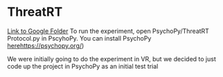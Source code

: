 # ThreatRT
[Link to Google Folder](https://drive.google.com/drive/u/5/folders/18D6yVYz0X4xKVbiKEHNF0tAeZNetiR1t)
To run the experiment, open PsychoPy/ThreatRT Protocol.py in PscyhoPy. You can install PsychoPy [here](https://psychopy.org/)https://psychopy.org/)

We were initially going to do the experiment in VR, but we decided to just code up the project in PsychoPy as an initial test trial
